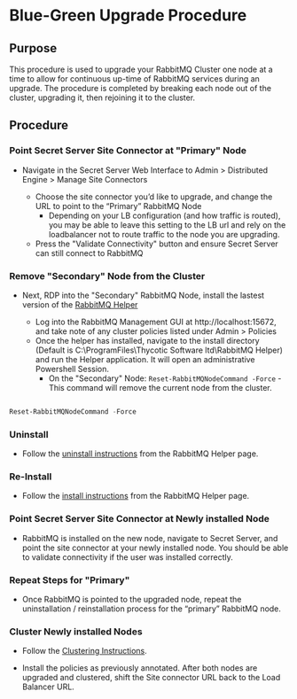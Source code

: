 # Blue-Green Upgrade Procedure

## Purpose

This procedure is used to upgrade your RabbitMQ Cluster one node at a time to allow for continuous up-time of RabbitMQ services during an upgrade. The procedure is completed by breaking each node out of the cluster, upgrading it, then rejoining it to the cluster.

## Procedure

### Point Secret Server Site Connector at "Primary" Node
* Navigate in the Secret Server Web Interface to Admin > Distributed Engine > Manage Site Connectors

    * Choose the site connector you’d like to upgrade, and change the URL to point to the “Primary” RabbitMQ Node
    	* Depending on your LB configuration (and how traffic is routed), you may be able to leave this setting to the LB url and rely on the loadbalancer not to route traffic to the node you are upgrading.
	* Press the "Validate Connectivity" button and ensure Secret Server can still connect to RabbitMQ

### Remove "Secondary" Node from the Cluster
* Next, RDP into the "Secondary" RabbitMQ Node, install the lastest version of the [RabbitMQ Helper](https://updates.thycotic.net/links.ashx?RabbitMqInstaller)

	*  Log into the RabbitMQ Management GUI at http://localhost:15672, and take note of any cluster policies listed under Admin > Policies
	*  Once the helper has installed, navigate to the install directory (Default is C:\ProgramFiles\Thycotic Software ltd\RabbitMQ Helper) and run the Helper application. It will open an administrative Powershell Session.
		* On the "Secondary" Node:  ```Reset-RabbitMQNodeCommand -Force``` -  This command will remove the current node from the cluster. 
```powershell

Reset-RabbitMQNodeCommand -Force

```

### Uninstall 
* Follow the [uninstall instructions](./uninstall-rabbitmq.md) from the RabbitMQ Helper page.  

### Re-Install
* Follow the [install instructions](../usecases/installation) from the RabbitMQ Helper page.


### Point Secret Server Site Connector at Newly installed Node
* RabbitMQ is installed on the new node, navigate to Secret Server, and point the site connector at your newly installed node. You should be able to validate connectivity if the user was installed correctly.

### Repeat Steps for "Primary"
* Once RabbitMQ is pointed to the upgraded node, repeat the uninstallation / reinstallation process for the “primary” RabbitMQ node.

### Cluster Newly installed Nodes
* Follow the [Clustering Instructions](../usecases/clustering).

* Install the policies as previously annotated. After both nodes are upgraded and clustered, shift the Site connector URL back to the Load Balancer URL.
